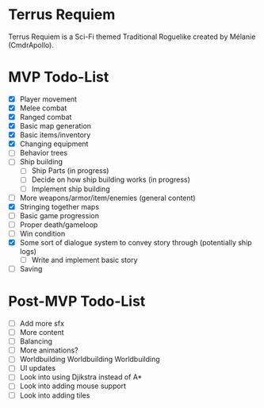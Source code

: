 # Terrus Requiem
Terrus Requiem is a Sci-Fi themed Traditional Roguelike created by Mélanie (CmdrApollo).

# MVP Todo-List
- [x] Player movement
- [x] Melee combat
- [x] Ranged combat
- [x] Basic map generation
- [x] Basic items/inventory
- [x] Changing equipment
- [ ] Behavior trees
- [ ] Ship building
    - [ ] Ship Parts (in progress)
    - [ ] Decide on how ship building works (in progress)
    - [ ] Implement ship building
- [ ] More weapons/armor/item/enemies (general content)
- [x] Stringing together maps
- [ ] Basic game progression
- [ ] Proper death/gameloop
- [ ] Win condition
- [x] Some sort of dialogue system to convey story through (potentially ship logs)
    - [ ] Write and implement basic story
- [ ] Saving

# Post-MVP Todo-List
- [ ] Add more sfx
- [ ] More content
- [ ] Balancing
- [ ] More animations?
- [ ] Worldbuilding Worldbuilding Worldbuilding
- [ ] UI updates
- [ ] Look into using Djikstra instead of A*
- [ ] Look into adding mouse support
- [ ] Look into adding tiles